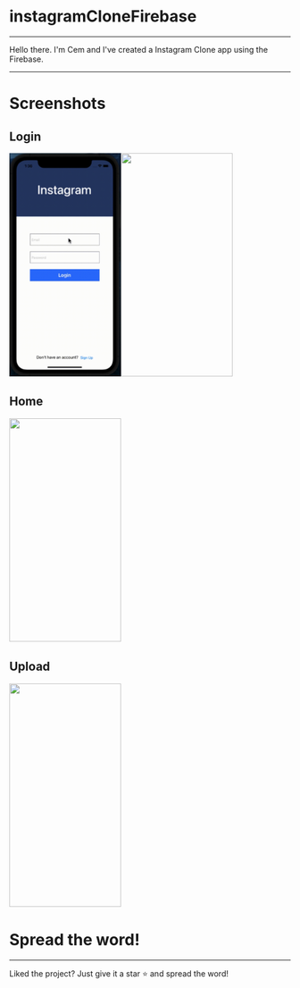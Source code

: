 # instagramCloneFirebase
------------------------------
Hello there. I'm Cem and I've created a Instagram Clone app using the Firebase.

------------------------------------------------------------------------------------
# Screenshots
Login
-----------------------------
<img src="Gif/signInScreen.gif" width="200" height="400"><img src="Gif/signUpScreen.gif" width="200" height="400">



Home
-----------------------------------
<img src="Gif/homeScreen.gif" width="200" height="400">

Upload
----------------------
<img src="Gif/uploadScreen.gif" width="200" height="400">


# Spread the word!
-----------------------------------
Liked the project? Just give it a star :star: and spread the word!
